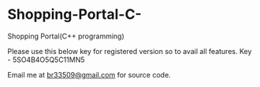 # Shopping-Portal-C-
Shopping Portal(C++ programming)

Please use this below key for registered version so to avail all features.
Key -  5SO4B4O5Q5C11MN5

Email me at br33509@gmail.com for source code.
